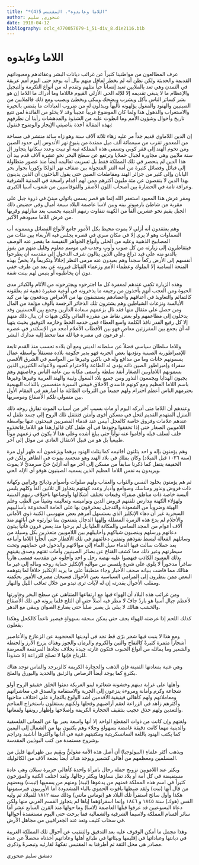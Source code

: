 ```yaml
---
title: "*اللاما وعابدوه*. المقتبس 5(4)"
author: عنحوري, سليم
date: 1910-04-12
bibliography: oclc_4770057679-i_51-div_8.d1e2116.bib
---
```




#  اللاما وعابدوه 


 عرف المطالعون من مواطنينا كثيراً عن غرائب ديانات البشر وعقائدهم ومعبوداتهم القديمة والحديثة ولكن نظن أنه لم يخطر لعاقل منهم ببال أنه يوجد حتى اليوم أمم عريقة في التمدن وهي تعد بالملايين تعبد إنساناً حياً مثلهم وتقدم له من أنواع التكرمة والتبجيل والإعظام ما لا ينبغي تقديمه إلا للإله الحي الأزلي القيوم فاللاما وما أدراك ما اللاما إن هو بشر كسائر الناس يأكل ويشرب ويضحك ويبكي ويخطئ ويصيب ومع ذلك فالملايين من الصينيين والهنود والمغول يؤلهونه تأليهاً ويبذلون له من ضروب العبادات ما يقضي بالحيرة والاستغراب والذهول هذا ولما كان الموضوع غريباً عجيباً وقد لا يخلو من الفائدة لمن تتبع تاريخ وأحوال وشؤون الأمم وما انطوت عليه من الشذوذ والمدهشات رأينا أن نطرفهم بهذه المقالة آخذة بناصيتي الإيجاز والوضوح فنقول: 

 إن الدين اللاماوي قديم جداً مر عليه زهاء  ثلاثة آلاف  سنة وهو زاه سائد منتشر في مساحة من المعمور تقرب من  سبعمائة  ألف  ميل ممتدة من ينبوع نهر الأندوس إلى حدود الصين ومن تخوم الهند إلى قفر كوبي وتسمى هذه المملكة ثيبة أو تيبت وعدد سكانها يتجاوز ال  ستة  ملايين وهي مجاورة لجبال حملايا وترتفع عن سطح البحر نحو  عشرة  آلاف  قدم بيد أن هذا الدين لم ينحصر في تلك المملكة فقط بل تسربت تعاليمه أيضاً منذ عصور متطاولة إلى قبائل وفصائل كثيرة من أمة التتر المتجولة بين ضفاف نهر الولكا وكوريا بجوار بحر اليابان وإلى كثير من جزائر الهند ومقاطعات الصين حتى يقول الباحثون أن الذين يدينون بهذا الدين لا ينقصون عن  مئة  مليون أكثرهم ممن لهم أقدام راسخة في المدنية الشرقية وعراقة تامة في الحضارة بين أصحاب اللون الأصفر والقوقاسيين من شعوب آسيا الكبرى. 

 ومقر عرش هذا المعبود استغفر الله إنما هو قصر يسمى باتولي مبنيٌ في ذروة جبل على مقربة من شاطئ بارمبوتر بينه وبين لاسا عاصمة البلاد  سبعة  أميال وفي حضيض ذلك الجبل يقيم نحو  عشرين  ألفاً من الكهنة تتفاوت رتبهم الدينية بحسب بعد منازلهم وقربها من عرش اللاما معبودهم الأكبر. 

 وهم يعتقدون أنه أزلي لا يموت محيط بكل الأمور جامع لأنواع الفضائل ويسمونه   أب السماوات وهو لا يرى إلا في مكان سري في قصره يجلس فيه الأربعاء بين مئات من   المصابيح الذهبية وعليه من الحلي وأنواع الجواهر النفيسة ما يقصر عنه الوصف فيتقاطرون إلى زيارته من كل صوب وأوبٍ وحدب في موسم معلوم وقليل منهم من يفوز بالدنو منه على قيد ذراع وعلى الذين ينالون شرف الدخول إلى مقدسه أن يطرحوا أنفسهم إلى الأرض ركعاً سجداً وهم بعيدون عنه مرمى النظر إجلالاً وتكريماً ولا يخصُّ بهذه المنحة السامية إلا الملوك وعظماء الأمم وزعماء القبائل فيرونه عن بعد من طرف خفي دون أن يخاطبوه أو ينبس لهم ببنت شفة. 

 وهذه الزيارة تكفي عندهم لمغفرة كل ما اجترحوه ويجترحونه من الآثام والكبائر مدى الحيوة ومن العجب أنهم يأخذون من رجيعه ما يذخرونه في أوعية صغيرة ذهبية ثم يعلقونه كالتمائم والتعاويذ في أعناقهم وأعضادهم يستشفون بها من الأمراض ويدفعون بها من كيد الأبالسة ونزعات الشياطين وهم يشترون تلك الذخائر الرجسة بألوف مؤلفة من المال ومن حصل على مثقال منها فقد نال بزعمهم سعادة الدارين وجمع بين الحسنيين وقد يدخلون إلى مطاعمهم ولو بعض نقاط من مفرزه المائي ولكن هيهات أن ينال ذلك منهم إلا كل رفيع القدر نافذ الكلمة واسع العطاء فمن خدمه الحظ وخازمه التوفيق بحيث يتهيأ له أن يجمع بين المفرزتين معاص فهو بين الأقطاب الأعلام أمجد من الإسكندر في عصره أو فرعون في مصره فيا لله مما تنحط إليه مدارك البشر. 

 وللاما سلطان سياسي فضلاً عن سلطانه الديني ومع أن بلاده تحسب منذ القدم تابعة للإمبراطورية الصينية وتؤديها بعض الجزية فهو يدير حكومة بلاده مستقلاً بواسطة عمال يسمونهم خانات وما من مدافع وله في باكين وغيرها من العواصم في الشرق الأقصى سفراء وإمبراطور الصين ذاته يؤدي له الطاعة والاحترام كعبود ولأعوانه الكثيرين الذين يسمونهم اللاماويين الصغار أنفذ سلطة وأسمى مكانة بين عامة الناس وخاصتهم وهم يجبون الهدايا ويجمعون النذور ومن جميع بلاد المغول وثيبة والهند الغربية وغيرها وغيرها باسم اللاما العظيم ومع كونهم فاسدي الأخلاق قبيحي السيرة منغمسين باللذات البهيمية يحترمهم الناس أعظم احترام ولهم جميعاً من الثروات الطائلة ما أصارهم في المقام الأول بين متمولي تلكم الأصقاع وموسريها. 

 وعندهم أن اللاما متى أدركه اليوم أو مات بسبب آخر من أسباب الموت تفارق روحه ذلك   المنزل المتهدم القديم لتحل في مسكن أقوى وأمتن فتنتقل تلك الروح إلى جسد   طفل له عندهم علامات وفروق خاصة كالعجل آبيس عند قدماء المصريين فيبحثون عنها بواسطة اللامويين الصغار حتى إذا تحققوا وجودها في أي طفل كان قالوا_هذا هو اللاما_فاتخذوه خلف لسلف قبله وأقاموا عنه نواباً حتى يبلغ أشده وعلى هذا لا يكون في زعمهم موتاً طبيعياً بل هو من قبيل الانتقال العادي من موئل إلى آخر. 

 وهم يؤمنون بإله و  احد  يثلثون أقانيمه كما يثلث الهنود برهما ويزعمون أنه ظهر أول مرة (سنة  ١٠٢٦  قبل الميلاد) وكان يملك في بلاد الهند وهو متجسد يموت في الظاهر ولكن في الحقيقة يتنقل كما ذكرنا سابقاً من مسكن إلى آخر مع أنه أزليٌ حيٌّ سرمديٌّ لا يموت ويريدون به نفس اللاما العظيم الذين يسميه الصينيون هوفو أي الإله الحي. 

 ثم هم يؤمنون بخلود النفس والثواب والعقاب ولهم صلوات وأصوام وذبائح وقرابين وكهانة ذات فروض ونذور ومناسك وصوامع وأديار وعدد كهنتهم يتجاوز ال  ثلاثين  ألفاً وكلهم يلبس ألبسة خاصة ذات مناطق صفراء وقبعات تختلف أشكالها وأوضاعها باختلاف رتبهم الدينية ولهؤلاء الكهنة مدارس تلقنهم فروض الدين ونواميسه وتعاليمه وشيئاً من الطب وعلم الهيئة وضروباً من الشعوذة والتدجيل يمخرقون بها على العامة المخدوعة بأساليبهم السحرية غير أن دهاء الإنكليز الذي يستسهل أمرهم بعض متهوسي الكتبة ذوي الأماني والأحلام لم يدع هذه الزمرة المضللة وإلهها الدجال يتمتعون بما توارثوه عن آبائهم منذ  آلاف  أعوام من المجد السامي والمكانة العليا بل لم برحوا منذ بعض قرون فآتياً يبثون دعاتهم ورسلهم وينصبون شباكهم وأحاييلهم بين اللامويين متعذرين بكل وسيلة من وسائلهم الفعالة لبسط نفوذهم وتمتين دعائمهم في تلك الأقطار حتى ألجأوا اللاما وأتباعه بعد حملات سالت فيها الدماء سيل الماء إلى موالاتهم والدخول في حمايتهم وتحت سيطرتهم وغير ذلك مما كشف القناع عن بصائر الصينيين وأمات ثقتهم وصدق يقينهم بذلك المعبود الكاذب فنهضوا عليه نهضة رجل و  احد  وأجلوه عن مقدسه فمضى هارباً صاغراً مدحوراً لا يلوي على شيءٍ يلتمس من مواليه الإنكليز حماية روحه وماله إلى غير ما هنالك مما فاضت ببيانه صحف الأخبار وجاء منطبقاً على ما يريد الإنكليز خلافاً لما يتوهمه البعض ممن ينظرون إلى المرامي السياسية بعين الأحوال فسبحان مصرف الأمور بحكمته ومقلب الأحوال بقدرته إن   له لآيات ترى تبدو من خلال تعاقب الليل والنهار. 
 
 ومن غرائب هذه البلاد أن الهواء فيها مع ارتفاعها المتناهي عن سطح البحر وجاورتها لأعظم جبال آسيا هو باردٌ جافٌ لا مطر فيه أصلاً حتى أن الثلج قلما يرونه في تلك الأصقاع والخشب هنالك لا يبلى بل يصير صلباً حتى يضارع الصوان ويبقى مع الدهر. 

 كذلك اللحم إذا عرضته للهواء يجف حتى يمكن سحقه بسهولةٍ فيصير ناعماً كالكحل وهكذا يفعلون. 

 ومع هذا لا ينبت فيها شجر برّي قط تجد في أوديتها المحجوبة عن الزعازع والأعاصير أشجاراً مثمرة كثيرةً كالتفاح والتين والكروم والرمان والجوز وهناك يزرع الأرز والحنطة والشعير وما يماثله من أنواع الحبوب فتكون غارته جيدة بخلاف نجادها المرتفعة المعرضة للرياح فإنها لا تصلح للزراعة إلا شذوذاً. 

 وهي غنية بمعادنها الثمينة فإن الذهب والحجارة الكريمة كالزبرجد والماس توجد هناك بكثرةٍ كما يوجد أيضاً الرصاص والزئبق والحديد والبورق والملح. 

 وأهلها على غرابة دينهم وخشونة شعائره لينو العريكة دمثوا الخلق خفيفو الروح أولو شجاعة وكرم وأمانة ومروءة ينزعون إلى الحرية والاستقامة والصدق في معاشراتهم ومعاملاتهم ولهم كأهالي فينيقية الأقدمين أشد الولوع بالتجارة على اختلاف مناحيها وأكثرهم زاهد في الزراعة لعقم أراضيهم وقحلها ولكنهم يستغلون باستخراج المناجم والتعدين ولهم حذق عجيب بتثقيف الحجارة الكريمة وإصلاحها وإظهار رونقها ولمعانها. 

 ولغتهم وإن كانت من ذوات المقطع الواحد إلا أنها واسعة يعبر بها عن المعاني الفلسفية والدينية مهما كانت دقيقة غامضة بسهولةٍ وجلاء وهم يكتبون بها من الشمال إلى اليمين كما يكتب الهنود باللغة السانسكريتية ومكتبتهم غنية في آدابها وأكثرها أناشيد وتراجم وشروح مستمدة من كتب البوذيين المقدسة. 

 ويذهب أكثر علماءِ (البيولوجيا) أن أصل هذه الأمة مغوليٌّ ويقيم بين ظهرانيها قليل من المسلمين ومعظمهم من أهالي كشمير ويوجد هناك أيضاً بضعة  آلاف  من الكاثوليك. 

 ويكثر عند اللامويين تزويج جملة رجال بامرأة واحدة كأهالي جزيرة سيلان وهي عادة مستفيضة في كل أمة أو بلاد تقل نساؤها ويكثر رجالها.   ولقد اختلف الكتبة والمؤرخون كثيراً في اسم هذه المملكة فمنهم من يدعوها (ثيبة) ومنهم من يسميها (تيبت) وبعضهم من قال أنها (تبت) ولقد ضبطها ياقوت   الحموي بالباء المشدودة أما الأوربيون فيرسمونها هكذا وأول سائح استقرأ تلك البلاد هو (توماس ماتني) وذلك سنة  ١٨١٢  للميلاد ثم وليه القس (هوك) سنة  ١٨٤٥  و  ١٨٤٦  وإنما اسقراؤهما إياها لم يتجاوز القسم الغربي منها ولكن دعاة اليسوعيين قد عرفوا قبلها العاصمة (لاسا) وما حولها منذ القرن السابع  عشر  أما سائر أقسام المملكة ولاسيما الشرقية والشمالية فما برحت حتى اليوم مستغمدة أحوالها في سحاب كثيف وتعد عند الجغرافيين من مجاهل الأرض. 

 وهذا مجمل ما أمكن الوقوف عليه بعد التدقيق والتنقيب عن أحوال تلك المملكة الغريبة في ديانتها وعباداتها في إقليمها وبيئاتها في طبائع أهلها وعاداتهم أخذناه محصلاً عن عدة مصادر هي محل الثقة ثم أطرفنا به المقتبس تفكهةً لقارئيه وتبصرةً وذكرى. 

 دمشق  سليم  عنحوري 
